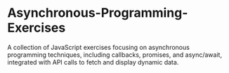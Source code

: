 # Asynchronous-Programming-Exercises
A collection of JavaScript exercises focusing on asynchronous programming techniques, including callbacks, promises, and async/await, integrated with API calls to fetch and display dynamic data.
